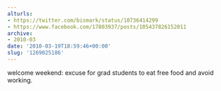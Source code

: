 ```yaml
---
alturls:
- https://twitter.com/bismark/status/10736414299
- https://www.facebook.com/17803937/posts/105437826152011
archive:
- 2010-03
date: '2010-03-19T18:59:46+00:00'
slug: '1269025186'
---
```


welcome weekend: excuse for grad students to eat free food and avoid working.

